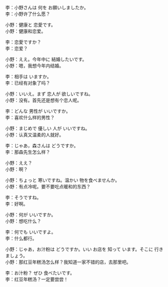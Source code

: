 李：小野さんは 何を お願いしましたか。  
李：小野许了什么愿？  

小野：健康と 恋愛です。  
小野：健康和恋爱。  

李：恋愛ですか？  
李：恋爱？  

小野：ええ。今年中に 結婚したいです。  
小野：嗯，我想今年内结婚。  

李：相手は いますか。  
李：已经有对象了吗？  

小野：いいえ。まず 恋人が 欲しいですね。  
小野：没有。首先还是想有个恋人呢。  

李：どんな 男性が いいですか。  
李：喜欢什么样的男性？  

小野：まじめで 優しい 人が いいですね。  
小野：认真又温柔的人就好。  

李：じゃあ，森さんは どうですか。  
李：那森先生怎么样？  

小野：ええ？  
小野：啊？  

小野：ちょっと 寒いですね。温かい 物を食べませんか。  
小野：有点冷呢。要不要吃点暖和的东西？  

李：そうですね。  
李：好啊。  

小野：何が いいですか。  
小野：想吃什么？  

李：何でも いいですよ。  
李：什么都行。  

小野：じゃあ，お汁粉は どうですか。いい お店を 知って います。そこに 行きましょう。  
小野：那红豆年糕汤怎么样？我知道一家不错的店，去那里吧。  

李：お汁粉？ ぜひ 食べたいです。  
李：红豆年糕汤？一定要尝尝！
